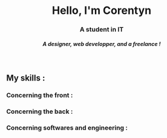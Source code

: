 <h1 align="center">Hello, I'm Corentyn</h1>
<h3 align="center">A student in IT</h3>
<h5 align="center">A designer, web developper, and a freelance !</h5>

<br>

## My skills : 

###  Concerning the front : 

### Concerning the back : 

### Concerning softwares and engineering : 
